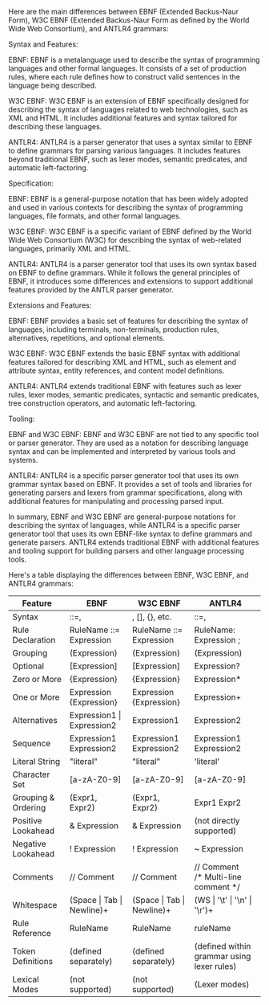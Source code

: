 Here are the main differences between EBNF (Extended Backus-Naur Form), W3C EBNF (Extended Backus-Naur Form as defined by the World Wide Web Consortium), and ANTLR4 grammars:

Syntax and Features:

EBNF: EBNF is a metalanguage used to describe the syntax of programming languages and other formal languages. It consists of a set of production rules, where each rule defines how to construct valid sentences in the language being described.

W3C EBNF: W3C EBNF is an extension of EBNF specifically designed for describing the syntax of languages related to web technologies, such as XML and HTML. It includes additional features and syntax tailored for describing these languages.

ANTLR4: ANTLR4 is a parser generator that uses a syntax similar to EBNF to define grammars for parsing various languages. It includes features beyond traditional EBNF, such as lexer modes, semantic predicates, and automatic left-factoring.

Specification:

EBNF: EBNF is a general-purpose notation that has been widely adopted and used in various contexts for describing the syntax of programming languages, file formats, and other formal languages.

W3C EBNF: W3C EBNF is a specific variant of EBNF defined by the World Wide Web Consortium (W3C) for describing the syntax of web-related languages, primarily XML and HTML.

ANTLR4: ANTLR4 is a parser generator tool that uses its own syntax based on EBNF to define grammars. While it follows the general principles of EBNF, it introduces some differences and extensions to support additional features provided by the ANTLR parser generator.

Extensions and Features:

EBNF: EBNF provides a basic set of features for describing the syntax of languages, including terminals, non-terminals, production rules, alternatives, repetitions, and optional elements.

W3C EBNF: W3C EBNF extends the basic EBNF syntax with additional features tailored for describing XML and HTML, such as element and attribute syntax, entity references, and content model definitions.

ANTLR4: ANTLR4 extends traditional EBNF with features such as lexer rules, lexer modes, semantic predicates, syntactic and semantic predicates, tree construction operators, and automatic left-factoring.

Tooling:

EBNF and W3C EBNF: EBNF and W3C EBNF are not tied to any specific tool or parser generator. They are used as a notation for describing language syntax and can be implemented and interpreted by various tools and systems.

ANTLR4: ANTLR4 is a specific parser generator tool that uses its own grammar syntax based on EBNF. It provides a set of tools and libraries for generating parsers and lexers from grammar specifications, along with additional features for manipulating and processing parsed input.

In summary, EBNF and W3C EBNF are general-purpose notations for describing the syntax of languages, while ANTLR4 is a specific parser generator tool that uses its own EBNF-like syntax to define grammars and generate parsers. ANTLR4 extends traditional EBNF with additional features and tooling support for building parsers and other language processing tools.

Here's a table displaying the differences between EBNF, W3C EBNF, and ANTLR4 grammars:

| Feature                  | EBNF                             | W3C EBNF                          | ANTLR4                                     |
|--------------------------|----------------------------------|-----------------------------------|--------------------------------------------|
| Syntax                   | ::=, |, [], {}, etc.             | ::=, |, [], {}, etc.              | ->, |, [], {}, etc.                        |
| Rule Declaration         | RuleName ::= Expression          | RuleName ::= Expression           | RuleName: Expression ;                     |
| Grouping                 | (Expression)                     | (Expression)                      | (Expression)                               |
| Optional                 | [Expression]                     | [Expression]                      | Expression?                                |
| Zero or More             | {Expression}                     | {Expression}                      | Expression*                                |
| One or More              | Expression {Expression}          | Expression {Expression}           | Expression+                                |
| Alternatives             | Expression1 \| Expression2       | Expression1 | Expression2         | Expression1 \| Expression2                 |
| Sequence                 | Expression1 Expression2          | Expression1 Expression2           | Expression1 Expression2                    |
| Literal String           | "literal"                        | "literal"                         | 'literal'                                  |
| Character Set            | [a-zA-Z0-9]                      | [a-zA-Z0-9]                       | [a-zA-Z0-9]                                |
| Grouping & Ordering      | (Expr1, Expr2)                   | (Expr1, Expr2)                    | Expr1 Expr2                                |
| Positive Lookahead       | & Expression                     | & Expression                      | (not directly supported)                   |
| Negative Lookahead       | ! Expression                     | ! Expression                      | ~ Expression                               |
| Comments                 | // Comment                       | // Comment                        | // Comment <br> /\* Multi-line comment \*/ |
| Whitespace               | (Space \| Tab \| Newline)+       | (Space \| Tab \| Newline)+        | (WS \| '\t' \| '\n' \| '\r')+              |
| Rule Reference           | RuleName                         | RuleName                          | ruleName                                   |
| Token Definitions        | (defined separately)             | (defined separately)              | (defined within grammar using lexer rules) |
| Lexical Modes            | (not supported)                  | (not supported)                   | (Lexer modes)                              |

